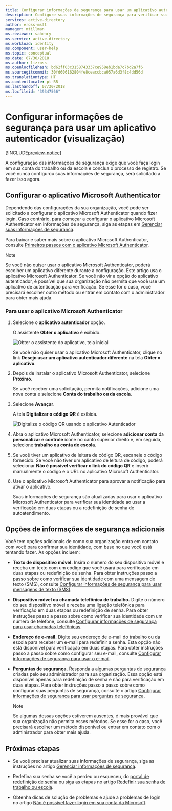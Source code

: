```yaml
---
title: Configurar informações de segurança para usar um aplicativo autenticador - Azure Active Directory | Microsoft Docs
description: Configure suas informações de segurança para verificar sua identidade usando o aplicativo Microsoft Authenticator.
services: active-directory
author: eross-msft
manager: mtillman
ms.reviewer: sahenry
ms.service: active-directory
ms.workload: identity
ms.component: user-help
ms.topic: conceptual
ms.date: 07/30/2018
ms.author: lizross
ms.openlocfilehash: bd62ff03c3158743337ce958eb1bda7c7bd2a7f6
ms.sourcegitcommit: 30fd606162804fe8ceaccbca057a6d3f8c4dd56d
ms.translationtype: HT
ms.contentlocale: pt-BR
ms.lasthandoff: 07/30/2018
ms.locfileid: "39347566"
---
```

# <a name="set-up-security-info-to-use-an-authenticator-app-preview"></a>Configurar informações de segurança para usar um aplicativo autenticador (visualização)

[!INCLUDE[preview-notice](../../../includes/active-directory-end-user-preview-notice-security-info.md)]

A configuração das informações de segurança exige que você faça login em sua conta do trabalho ou da escola e conclua o processo de registro. Se você nunca configurou suas informações de segurança, será solicitado a fazer isso agora.

## <a name="set-up-the-microsoft-authenticator-app"></a>Configurar o aplicativo Microsoft Authenticator

Dependendo das configurações da sua organização, você pode ser solicitado a configurar o aplicativo Microsoft Authenticator quando fizer login. Caso contrário, para começar a configurar o aplicativo Microsoft Authenticator em informações de segurança, siga as etapas em [Gerenciar suas informações de segurança](security-info-manage-settings.md).

Para baixar e saber mais sobre o aplicativo Microsoft Authenticator, consulte [Primeiros passos com o aplicativo Microsoft Authenticator](microsoft-authenticator-app-how-to.md).

>[!Note]
>Se você não quiser usar o aplicativo Microsoft Authenticator, poderá escolher um aplicativo diferente durante a configuração. Este artigo usa o aplicativo Microsoft Authenticator. Se você não vir a opção do aplicativo autenticador, é possível que sua organização não permita que você use um aplicativo de autenticação para verificação. Se esse for o caso, você precisará escolher outro método ou entrar em contato com o administrador para obter mais ajuda.

### <a name="to-use-the-microsoft-authenticator-app"></a>Para usar o aplicativo Microsoft Authenticator

1. Selecione o **aplicativo autenticador** opção.

    O assistente **Obter o aplicativo** é exibido.

    ![Obter o assistente do aplicativo, tela inicial](media/security-info/security-info-auth-app-wizard.png)

    Se você não quiser usar o aplicativo Microsoft Authenticator, clique no link **Desejo usar um aplicativo autenticador diferente** na tela **Obter o aplicativo**.

2. Depois de instalar o aplicativo Microsoft Authenticator, selecione **Próximo**.

    Se você receber uma solicitação, permita notificações, adicione uma nova conta e selecione **Conta do trabalho ou da escola**.

3. Selecione **Avançar**.

    A tela **Digitalizar o código QR** é exibida.

    ![Digitalize o código QR usando o aplicativo Autenticador](media/security-info/security-info-scan-qr.png)

4. Abra o aplicativo Microsoft Authenticator, selecione **adicionar conta** da **personalizar e controle** ícone no canto superior direito e, em seguida, selecione **trabalho ou conta de escola**. 

5. Se você tiver um aplicativo de leitura de código QR, escaneie o código fornecido. Se você não tiver um aplicativo de leitura de código, poderá selecionar **Não é possível verificar o link do código QR** e inserir manualmente o código e o URL no aplicativo Microsoft Authenticator.

6. Use o aplicativo Microsoft Authenticator para aprovar a notificação para ativar o aplicativo.

    Suas informações de segurança são atualizadas para usar o aplicativo Microsoft Authenticator para verificar sua identidade ao usar a verificação em duas etapas ou a redefinição de senha de autoatendimento.

## <a name="additional-security-info-options"></a>Opções de informações de segurança adicionais

Você tem opções adicionais de como sua organização entra em contato com você para confirmar sua identidade, com base no que você está tentando fazer. As opções incluem:

- **Texto de dispositivo móvel.** Insira o número do seu dispositivo móvel e receba um texto com um código que você usará para verificação em duas etapas ou redefinição de senha. Para obter instruções passo a passo sobre como verificar sua identidade com uma mensagem de texto (SMS), consulte [Configurar informações de segurança para usar mensagens de texto (SMS)](security-info-setup-text-msg.md).

- **Dispositivo móvel ou chamada telefônica de trabalho.** Digite o número do seu dispositivo móvel e receba uma ligação telefônica para verificação em duas etapas ou redefinição de senha. Para obter instruções passo a passo sobre como verificar sua identidade com um número de telefone, consulte [Configurar informações de segurança para usar chamadas telefônicas](security-info-setup-phone-number.md).

- **Endereço de e-mail.** Digite seu endereço de e-mail do trabalho ou da escola para receber um e-mail para redefinir a senha. Esta opção não está disponível para verificação em duas etapas. Para obter instruções passo a passo sobre como configurar seu e-mail, consulte [Configurar informações de segurança para usar o e-mail](security-info-setup-email.md).

- **Perguntas de segurança.** Responda a algumas perguntas de segurança criadas pelo seu administrador para sua organização. Essa opção está disponível apenas para redefinição de senha e não para verificação em duas etapas. Para obter instruções passo a passo sobre como configurar suas perguntas de segurança, consulte o artigo [Configurar informações de segurança para usar perguntas de segurança](security-info-setup-questions.md).
    
    >[!Note]
    >Se algumas dessas opções estiverem ausentes, é mais provável que sua organização não permita esses métodos. Se esse for o caso, você precisará escolher um método disponível ou entrar em contato com o administrador para obter mais ajuda.

## <a name="next-steps"></a>Próximas etapas

- Se você precisar atualizar suas informações de segurança, siga as instruções no artigo [Gerenciar informações de segurança](security-info-manage-settings.md).

- Redefina sua senha se você a perdeu ou esqueceu, do [portal de redefinição de senha](https://passwordreset.microsoftonline.com/) ou siga as etapas no artigo [Redefinir sua senha de trabalho ou escola](user-help-reset-password.md).

- Obtenha dicas de solução de problemas e ajude a problemas de login no artigo [Não é possível fazer login em sua conta da Microsoft](https://support.microsoft.com/help/12429/microsoft-account-sign-in-cant).